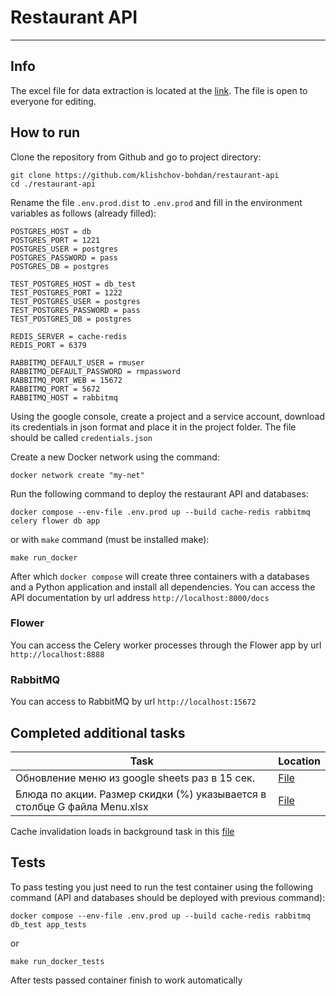 # Restaurant API
_________________
## Info

The excel file for data extraction is located at the [link](https://docs.google.com/spreadsheets/d/1g73VTQrxzM5YCn2kw4Cc4BrjJ_vQ_qCgErDgSMJAg_8). The file is open to everyone for editing.

## How to run
Clone the repository from Github and go to project directory:
```
git clone https://github.com/klishchov-bohdan/restaurant-api
cd ./restaurant-api
```
Rename the file `.env.prod.dist` to `.env.prod` and fill in the environment variables as follows (already filled):
```
POSTGRES_HOST = db
POSTGRES_PORT = 1221
POSTGRES_USER = postgres
POSTGRES_PASSWORD = pass
POSTGRES_DB = postgres

TEST_POSTGRES_HOST = db_test
TEST_POSTGRES_PORT = 1222
TEST_POSTGRES_USER = postgres
TEST_POSTGRES_PASSWORD = pass
TEST_POSTGRES_DB = postgres

REDIS_SERVER = cache-redis
REDIS_PORT = 6379

RABBITMQ_DEFAULT_USER = rmuser
RABBITMQ_DEFAULT_PASSWORD = rmpassword
RABBITMQ_PORT_WEB = 15672
RABBITMQ_PORT = 5672
RABBITMQ_HOST = rabbitmq
```
Using the google console, create a project and a service account, download its credentials in json format and place it in the project folder. The file should be called `credentials.json`

Create a new Docker network using the command:

```
docker network create "my-net"
```
Run the following command to deploy the restaurant API and databases:
```
docker compose --env-file .env.prod up --build cache-redis rabbitmq celery flower db app
```
or with `make` command (must be installed make):

```
make run_docker
```

After which `docker сompose` will create three containers with a databases and a Python application and install all dependencies. You can access the API documentation by url address `http://localhost:8000/docs`


### Flower
You can access the Celery worker processes through the Flower app by url `http://localhost:8888`

### RabbitMQ
You can access to RabbitMQ by url `http://localhost:15672`

## Completed additional tasks
Task  | Location
------------- | -------------
Обновление меню из google sheets раз в 15 сек. | [File](https://github.com/klishchov-bohdan/restaurant-api/blob/master/app/background/tasks.py)
Блюда по акции. Размер скидки (%) указывается в столбце G файла Menu.xlsx |  [File](https://github.com/klishchov-bohdan/restaurant-api/blob/master/app/src/dishes/schemas.py)

Cache invalidation loads in background task in this [file](https://github.com/klishchov-bohdan/restaurant-api/blob/master/app/dependencies.py)
## Tests
To pass testing you just need to run the test container using the following command (API and databases should be deployed with previous command):
```
docker compose --env-file .env.prod up --build cache-redis rabbitmq db_test app_tests
```
or
```
make run_docker_tests
```
After tests passed container finish to work automatically
